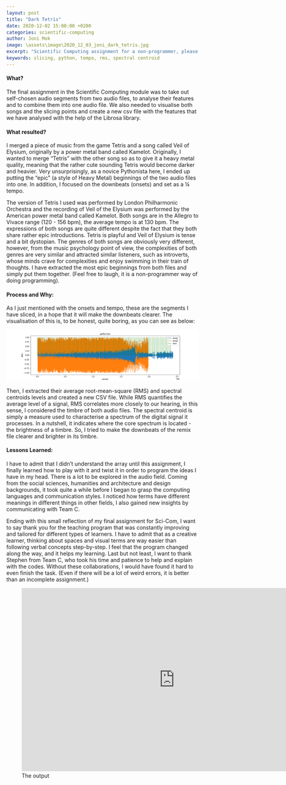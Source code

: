 ```yaml
---
layout: post
title: "Dark Tetris"
date: 2020-12-02 15:00:00 +0200
categories: scientific-computing
author: Joni Mok
image: \assets\image\2020_12_03_joni_dark_tetris.jpg
excerpt: "Scientific Computing assignment for a non-programmer, please don't expect anything special when you see the title about DARK Tetris, even I really want to create that..."
keywords: slicing, python, tempo, rms, spectral centroid
---
```


#### What?

The final assignment in the Scientific Computing module was to take out self-chosen audio segments from two audio files, to analyse their features  and to combine them into one audio file. We also needed to visualise both songs and the slicing points and create a new csv file with the features that we have analysed with the help of the Librosa library.

#### What resulted?
I merged a piece of music from the game Tetris and a song called Veil of Elysium, originally by a power metal band called Kamelot.   Originally, I wanted to merge “Tetris” with the other song so as to give it a heavy metal quality, meaning that the rather cute sounding Tetris would become darker and heavier. Very unsurprisingly, as a novice Pythonista here, I ended up putting the “epic” (a style of Heavy Metal) beginnings of the two audio files into one. In addition, I focused on the downbeats (onsets) and set as a ¼ tempo.

The version of Tetris I used was performed by London Philharmonic Orchestra and the recording of Veil of the Elysium was performed by the American power metal band called Kamelot. Both songs are in the Allegro to Vivace range (120 - 156 bpm), the average tempo is at 130 bpm. The expressions of both songs are quite different despite the fact that they both share rather epic introductions. Tetris is playful and Veil of Elysium is tense and a bit dystopian. The genres of both songs are obviously very different, however, from the music psychology point of view, the complexities of both genres are very similar and attracted similar listeners, such as introverts, whose minds crave for complexities and enjoy swimming in their train of thoughts. I have extracted the most epic beginnings from both files and simply put them together. (Feel free to laugh, it is a non-programmer way of doing programming).


#### Process and Why:
As I just mentioned with the onsets and tempo, these are the segments I have sliced, in a hope that it will make the downbeats clearer. The visualisation of this is, to be honest, quite boring, as you can see as below:

![Slicing Audio Output](/assets/image/2020_12_04_joni_darktetris.png)


Then, I extracted their average root-mean-square (RMS) and spectral centroids levels and created a new CSV file. While RMS quantifies the average level of a signal, RMS correlates more closely to our hearing, in this sense, I considered the timbre of both audio files. The spectral centroid is simply a measure used to characterise a spectrum of the digital signal it processes. In a nutshell, it indicates where the core spectrum is located - the brightness of a timbre. So, I tried to make the downbeats of the remix file clearer and brighter in its timbre.

#### Lessons Learned:
I have to admit that I didn’t understand the array until this assignment, I finally learned how to play with it and twist it in order to program the ideas I have in my head. There is a lot to be explored in the audio field. Coming from the social sciences, humanities and architecture and design backgrounds, it took quite a while before I began to grasp the computing languages and communication styles. I noticed how terms have different meanings in different things in other fields, I also gained new insights by communicating with Team C.

Ending with this small reflection of my final assignment for Sci-Com, I want to say thank you for the teaching program that was constantly improving and tailored for different types of learners. I have to admit that as a creative learner, thinking about spaces and visual terms are way easier than following verbal concepts step-by-step. I feel that the program changed along the way, and it helps my learning. Last but not least, I want to thank Stephen from Team C, who took his time and patience to help and explain with the codes. Without these collaborations, I would have found it hard to  even finish the task. (Even if there will be a lot of weird errors, it is better than an incomplete assignment.)

<figure style="float: none">
    <iframe width="800" height="480" src="https://www.youtube.com/embed/58exd3kJPZk" frameborder="0" allowfullscreen></iframe>
    <figcaption>The output</figcaption>
</figure>

